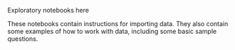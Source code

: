 Exploratory notebooks here

These notebooks contain instructions for importing data. They also contain some examples of how to work with data, including some basic sample questions.
